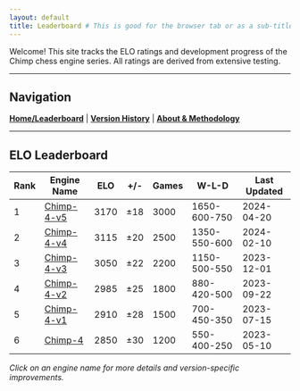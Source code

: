 ```yaml
---
layout: default
title: Leaderboard # This is good for the browser tab or as a sub-title if the theme uses it
---
```


Welcome! This site tracks the ELO ratings and development progress of the Chimp chess engine series. All ratings are derived from extensive testing.

---

## Navigation
[**Home/Leaderboard**](https://quackcoast.github.io/chimp-4) | [**Version History**](version-history.md) | [**About & Methodology**](about.md)

---

## ELO Leaderboard

| Rank | Engine Name         | ELO  | +/- | Games | W-L-D         | Last Updated |
|------|----------------------|------|-----|-------|---------------|--------------|
| 1    | [Chimp-4-v5](chimp-4-v5.html)  | 3170 | ±18 | 3000  | 1650-600-750  | 2024-04-20   |
| 2    | [Chimp-4-v4](chimp-4-v4.html)  | 3115 | ±20 | 2500  | 1350-550-600  | 2024-02-10   |
| 3    | [Chimp-4-v3](chimp-4-v3.html)  | 3050 | ±22 | 2200  | 1150-500-550  | 2023-12-01   |
| 4    | [Chimp-4-v2](chimp-4-v2.html)  | 2985 | ±25 | 1800  | 880-420-500   | 2023-09-22   |
| 5    | [Chimp-4-v1](chimp-4-v1.html)  | 2910 | ±28 | 1500  | 700-450-350   | 2023-07-15   |
| 6    | [Chimp-4](chimp-4.html)      | 2850 | ±30 | 1200  | 550-400-250   | 2023-05-10   |

*Click on an engine name for more details and version-specific improvements.*
